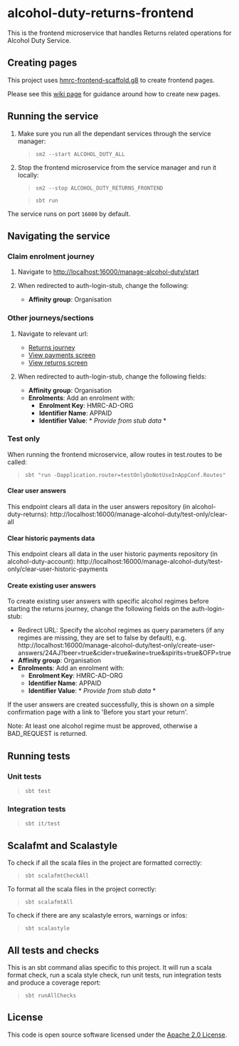# alcohol-duty-returns-frontend

This is the frontend microservice that handles Returns related operations for Alcohol Duty Service.

## Creating pages

This project uses [hmrc-frontend-scaffold.g8](https://github.com/hmrc/hmrc-frontend-scaffold.g8) to create frontend
pages.

Please see this [wiki page](https://github.com/hmrc/hmrc-frontend-scaffold.g8/wiki/Usage) for guidance around how to
create new pages.

## Running the service

1. Make sure you run all the dependant services through the service manager:

   > `sm2 --start ALCOHOL_DUTY_ALL`

2. Stop the frontend microservice from the service manager and run it locally:

   > `sm2 --stop ALCOHOL_DUTY_RETURNS_FRONTEND`

   > `sbt run`

The service runs on port `16000` by default.

## Navigating the service

### Claim enrolment journey

1. Navigate to [http://localhost:16000/manage-alcohol-duty/start](http://localhost:16000/manage-alcohol-duty/start)

2. When redirected to auth-login-stub, change the following:
    - **Affinity group**: Organisation

### Other journeys/sections

1. Navigate to relevant url:
    - [Returns journey](http://localhost:16000/manage-alcohol-duty/before-you-start-your-return/24AF)
    - [View payments screen](http://localhost:16000/manage-alcohol-duty/view-payments)
    - [View returns screen](http://localhost:16000/manage-alcohol-duty/check-your-returns)

3. When redirected to auth-login-stub, change the following fields:
    - **Affinity group**: Organisation
    - **Enrolments**: Add an enrolment with:
        - **Enrolment Key**: HMRC-AD-ORG
        - **Identifier Name**: APPAID
        - **Identifier Value**: * *Provide from stub data* *

### Test only

When running the frontend microservice, allow routes in test.routes to be called:

> `sbt "run -Dapplication.router=testOnlyDoNotUseInAppConf.Routes"`

#### Clear user answers

This endpoint clears all data in the user answers repository (in alcohol-duty-returns):
http://localhost:16000/manage-alcohol-duty/test-only/clear-all

#### Clear historic payments data

This endpoint clears all data in the user historic payments repository (in alcohol-duty-account):
http://localhost:16000/manage-alcohol-duty/test-only/clear-user-historic-payments

#### Create existing user answers
To create existing user answers with specific alcohol regimes before starting the returns journey, change the following
fields on the auth-login-stub:

- Redirect URL: Specify the alcohol regimes as query parameters (if any regimes are missing, they are set to false by
  default), e.g.
  http://localhost:16000/manage-alcohol-duty/test-only/create-user-answers/24AJ?beer=true&cider=true&wine=true&spirits=true&OFP=true
- **Affinity group**: Organisation
- **Enrolments**: Add an enrolment with:
    - **Enrolment Key**: HMRC-AD-ORG
    - **Identifier Name**: APPAID
    - **Identifier Value**: * *Provide from stub data* *

If the user answers are created successfully, this is shown on a simple confirmation page with a link to 'Before you
start your
return'.

Note: At least one alcohol regime must be approved, otherwise a BAD_REQUEST is returned.

## Running tests

### Unit tests

> `sbt test`

### Integration tests

> `sbt it/test`

## Scalafmt and Scalastyle

To check if all the scala files in the project are formatted correctly:
> `sbt scalafmtCheckAll`

To format all the scala files in the project correctly:
> `sbt scalafmtAll`

To check if there are any scalastyle errors, warnings or infos:
> `sbt scalastyle`
>

## All tests and checks

This is an sbt command alias specific to this project. It will run a scala format
check, run a scala style check, run unit tests, run integration tests and produce a coverage report:
> `sbt runAllChecks`

## License

This code is open source software licensed under
the [Apache 2.0 License]("http://www.apache.org/licenses/LICENSE-2.0.html").
